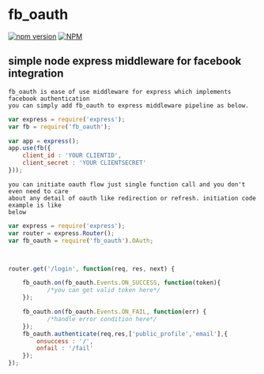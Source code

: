 # fb_oauth
[![npm version](https://badge.fury.io/js/fb_oauth.svg)](https://badge.fury.io/js/fb_oauth)
[![NPM](https://nodei.co/npm/fb_oauth.png?downloads=true&downloadRank=true&stars=true)](https://nodei.co/npm/fb_oauth/)
## simple node express middleware for facebook integration
    fb_oauth is ease of use middleware for express which implements facebook authentication
    you can simply add fb_oauth to express middleware pipeline as below.

```javascript
var express = require('express');
var fb = require('fb_oauth');

var app = express();
app.use(fb({
    client_id : 'YOUR CLIENTID',
    client_secret : 'YOUR CLIENTSECRET'
}));
```

    you can initiate oauth flow just single function call and you don't even need to care
    about any detail of oauth like redirection or refresh. initiation code example is like
    below
```javascript
var express = require('express');
var router = express.Router();
var fb_oauth = require('fb_oauth').OAuth;



router.get('/login', function(req, res, next) {

    fb_oauth.on(fb_oauth.Events.ON_SUCCESS, function(token){
           /*you can get valid token here*/
    });

    fb_oauth.on(fb_oauth.Events.ON_FAIL, function(err) {
           /*handle error condition here*/
    });
    fb_oauth.authenticate(req,res,['public_profile','email'],{
        onsuccess : '/',
        onfail : '/fail'
    });
});
```





